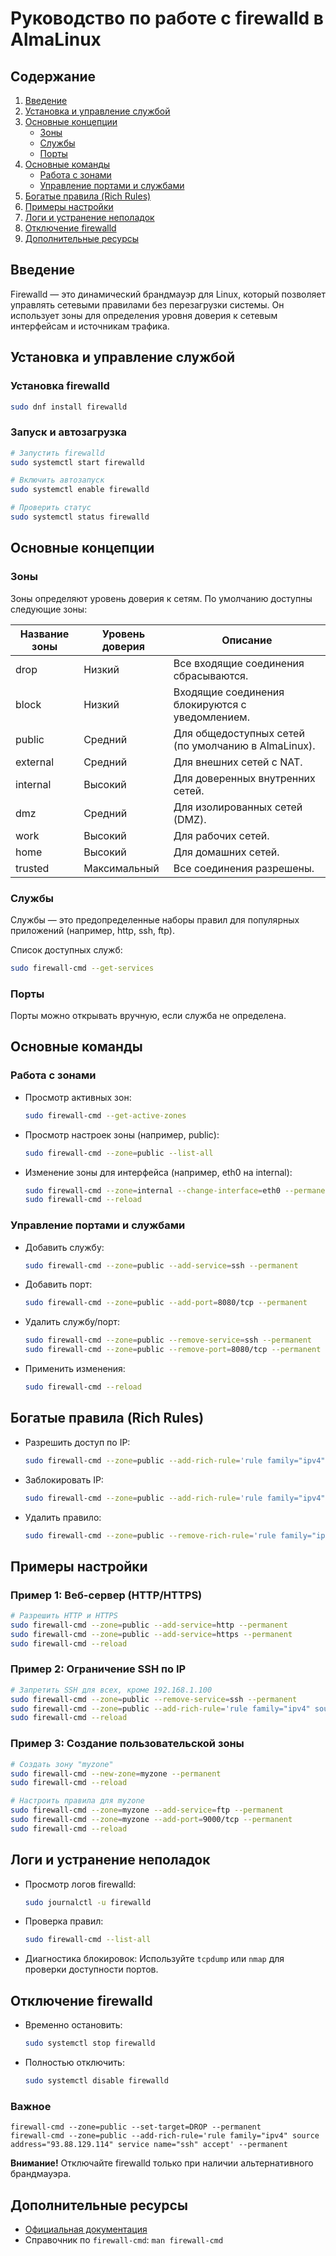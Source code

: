 
# Руководство по работе с firewalld в AlmaLinux

## Содержание
1. [Введение](#введение)
2. [Установка и управление службой](#установка-и-управление-службой)
3. [Основные концепции](#основные-концепции)
    - [Зоны](#зоны)
    - [Службы](#службы)
    - [Порты](#порты)
4. [Основные команды](#основные-команды)
    - [Работа с зонами](#работа-с-зонами)
    - [Управление портами и службами](#управление-портами-и-службами)
5. [Богатые правила (Rich Rules)](#богатые-правила-rich-rules)
6. [Примеры настройки](#примеры-настройки)
7. [Логи и устранение неполадок](#логи-и-устранение-неполадок)
8. [Отключение firewalld](#отключение-firewalld)
9. [Дополнительные ресурсы](#дополнительные-ресурсы)

## Введение
Firewalld — это динамический брандмауэр для Linux, который позволяет управлять сетевыми правилами без перезагрузки системы. Он использует зоны для определения уровня доверия к сетевым интерфейсам и источникам трафика.

## Установка и управление службой

### Установка firewalld
```bash
sudo dnf install firewalld
```

### Запуск и автозагрузка
```bash
# Запустить firewalld
sudo systemctl start firewalld

# Включить автозапуск
sudo systemctl enable firewalld

# Проверить статус
sudo systemctl status firewalld
```

## Основные концепции

### Зоны
Зоны определяют уровень доверия к сетям. По умолчанию доступны следующие зоны:

| Название зоны | Уровень доверия | Описание |
|----------------|-----------------|----------|
| drop           | Низкий          | Все входящие соединения сбрасываются. |
| block          | Низкий          | Входящие соединения блокируются с уведомлением. |
| public         | Средний         | Для общедоступных сетей (по умолчанию в AlmaLinux). |
| external       | Средний         | Для внешних сетей с NAT. |
| internal       | Высокий         | Для доверенных внутренних сетей. |
| dmz            | Средний         | Для изолированных сетей (DMZ). |
| work           | Высокий         | Для рабочих сетей. |
| home           | Высокий         | Для домашних сетей. |
| trusted        | Максимальный    | Все соединения разрешены. |

### Службы
Службы — это предопределенные наборы правил для популярных приложений (например, http, ssh, ftp).

Список доступных служб:
```bash
sudo firewall-cmd --get-services
```

### Порты
Порты можно открывать вручную, если служба не определена.

## Основные команды

### Работа с зонами
- Просмотр активных зон:
  ```bash
  sudo firewall-cmd --get-active-zones
  ```

- Просмотр настроек зоны (например, public):
  ```bash
  sudo firewall-cmd --zone=public --list-all
  ```

- Изменение зоны для интерфейса (например, eth0 на internal):
  ```bash
  sudo firewall-cmd --zone=internal --change-interface=eth0 --permanent
  sudo firewall-cmd --reload
  ```

### Управление портами и службами
- Добавить службу:
  ```bash
  sudo firewall-cmd --zone=public --add-service=ssh --permanent
  ```

- Добавить порт:
  ```bash
  sudo firewall-cmd --zone=public --add-port=8080/tcp --permanent
  ```

- Удалить службу/порт:
  ```bash
  sudo firewall-cmd --zone=public --remove-service=ssh --permanent
  sudo firewall-cmd --zone=public --remove-port=8080/tcp --permanent
  ```

- Применить изменения:
  ```bash
  sudo firewall-cmd --reload
  ```

## Богатые правила (Rich Rules)
- Разрешить доступ по IP:
  ```bash
  sudo firewall-cmd --zone=public --add-rich-rule='rule family="ipv4" source address="192.168.1.100" accept' --permanent
  ```

- Заблокировать IP:
  ```bash
  sudo firewall-cmd --zone=public --add-rich-rule='rule family="ipv4" source address="192.168.1.101" reject' --permanent
  ```

- Удалить правило:
  ```bash
  sudo firewall-cmd --zone=public --remove-rich-rule='rule family="ipv4" source address="192.168.1.100" accept' --permanent
  ```

## Примеры настройки

### Пример 1: Веб-сервер (HTTP/HTTPS)
```bash
# Разрешить HTTP и HTTPS
sudo firewall-cmd --zone=public --add-service=http --permanent
sudo firewall-cmd --zone=public --add-service=https --permanent
sudo firewall-cmd --reload
```

### Пример 2: Ограничение SSH по IP
```bash
# Запретить SSH для всех, кроме 192.168.1.100
sudo firewall-cmd --zone=public --remove-service=ssh --permanent
sudo firewall-cmd --zone=public --add-rich-rule='rule family="ipv4" source address="192.168.1.100" service name="ssh" accept' --permanent
sudo firewall-cmd --reload
```

### Пример 3: Создание пользовательской зоны
```bash
# Создать зону "myzone"
sudo firewall-cmd --new-zone=myzone --permanent
sudo firewall-cmd --reload

# Настроить правила для myzone
sudo firewall-cmd --zone=myzone --add-service=ftp --permanent
sudo firewall-cmd --zone=myzone --add-port=9000/tcp --permanent
sudo firewall-cmd --reload
```

## Логи и устранение неполадок

- Просмотр логов firewalld:
  ```bash
  sudo journalctl -u firewalld
  ```

- Проверка правил:
  ```bash
  sudo firewall-cmd --list-all
  ```

- Диагностика блокировок:
  Используйте `tcpdump` или `nmap` для проверки доступности портов.

## Отключение firewalld

- Временно остановить:
  ```bash
  sudo systemctl stop firewalld
  ```

- Полностью отключить:
  ```bash
  sudo systemctl disable firewalld
  ```

### Важное
```
firewall-cmd --zone=public --set-target=DROP --permanent
firewall-cmd --zone=public --add-rich-rule='rule family="ipv4" source address="93.88.129.114" service name="ssh" accept' --permanent
```

  

**Внимание!** Отключайте firewalld только при наличии альтернативного брандмауэра.

## Дополнительные ресурсы
- [Официальная документация](https://firewalld.org)
- Справочник по `firewall-cmd`: `man firewall-cmd`
